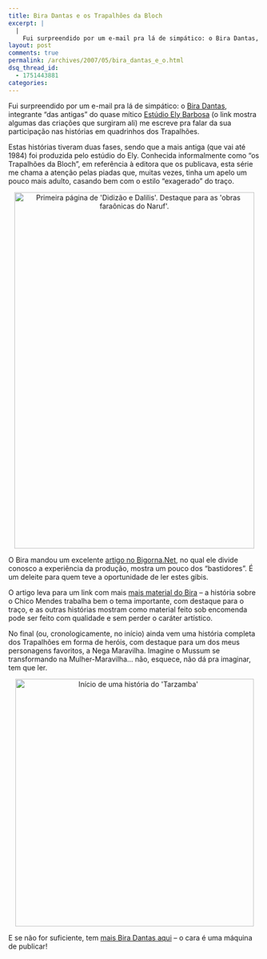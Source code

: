 ```yaml
---
title: Bira Dantas e os Trapalhões da Bloch
excerpt: |
  |
    Fui surpreendido por um e-mail pra lá de simpático: o Bira Dantas, integrante "das antigas" do quase mítico Estúdio Ely Barbosa (o link mostra algumas das criações que surgiram ali) me escreve pra falar da sua participação nas histórias em...
layout: post
comments: true
permalink: /archives/2007/05/bira_dantas_e_o.html
dsq_thread_id:
  - 1751443881
categories:
---
```

Fui surpreendido por um e-mail pra lá de simpático: o [Bira Dantas][1], integrante &#8220;das antigas&#8221; do quase mítico [Estúdio Ely Barbosa][2] (o link mostra algumas das criações que surgiram ali) me escreve pra falar da sua participação nas histórias em quadrinhos dos Trapalhões.

Estas histórias tiveram duas fases, sendo que a mais antiga (que vai até 1984) foi produzida pelo estúdio do Ely. Conhecida informalmente como &#8220;os Trapalhões da Bloch&#8221;, em referência à editora que os publicava, esta série me chama a atenção pelas piadas que, muitas vezes, tinha um apelo um pouco mais adulto, casando bem com o estilo &#8220;exagerado&#8221; do traço.

<p style="text-align:center">
  <img title="Primeira página de 'Didizão e Dalilis'. Destaque para as 'obras faraônicas do Naruf'." src="//chester.me/archives/img/trap_block_1_didizao.jpg" width="480" height="711" />
</p>

O Bira mandou um excelente [artigo no Bigorna.Net][3], no qual ele divide conosco a experiência da produção, mostra um pouco dos &#8220;bastidores&#8221;. É um deleite para quem teve a oportunidade de ler estes gibis.

O artigo leva para um link com mais [mais material do Bira][4] &#8211; a história sobre o Chico Mendes trabalha bem o tema importante, com destaque para o traço, e as outras histórias mostram como material feito sob encomenda pode ser feito com qualidade e sem perder o caráter artístico.

No final (ou, cronologicamente, no início) ainda vem uma história completa dos Trapalhões em forma de heróis, com destaque para um dos meus personagens favoritos, a Nega Maravilha. Imagine o Mussum se transformando na Mulher-Maravilha&#8230; não, esquece, não dá pra imaginar, tem que ler.

<p style="text-align:center">
  <img title="Início de uma história do 'Tarzamba' " src="//chester.me/archives/img/trap_block_2_rei_tanta.jpg" width="477" height="494" />
</p>

E se não for suficiente, tem [mais Bira Dantas aqui][5] &#8211; o cara é uma máquina de publicar!

 [1]: http://en.netlog.com/BiraCartoonist
 [2]: http://www.elybarbosa.com.br/html/personagens.htm
 [3]: http://www.bigorna.net/index.php?secao=birazine&#038;id=1173761595
 [4]: http://quadrinhosbira.blig.ig.com.br/
 [5]: http://biradantas.zip.net/
